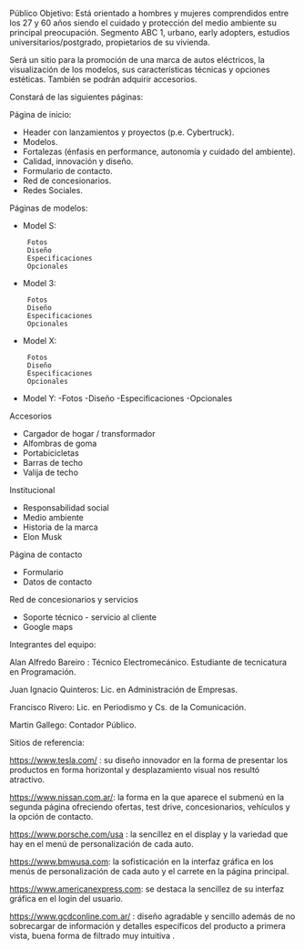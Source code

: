 Público Objetivo: Está orientado a hombres y mujeres comprendidos entre los 27 y 60 años siendo el cuidado y protección del medio ambiente su principal preocupación. Segmento ABC 1, urbano, early adopters, estudios universitarios/postgrado, propietarios de su vivienda.
 
Será un sitio para la promoción de una marca de autos eléctricos, la visualización de los modelos, sus características técnicas y opciones estéticas. También se podrán adquirir accesorios.

Constará de las siguientes páginas:

Página de inicio:
 - Header con lanzamientos y proyectos (p.e. Cybertruck).
 - Modelos.
 - Fortalezas (énfasis en performance, autonomía y cuidado del ambiente).
 - Calidad, innovación y diseño.
 - Formulario de contacto.
 - Red de concesionarios.
 - Redes Sociales.

Páginas de modelos:
 - Model S:

        Fotos
        Diseño
        Especificaciones
        Opcionales
 
 - Model 3:

        Fotos
        Diseño
        Especificaciones
        Opcionales
 
 - Model X:
 
        Fotos
        Diseño
        Especificaciones
        Opcionales
 
 - Model Y:
        -Fotos
        -Diseño
        -Especificaciones
        -Opcionales

Accesorios
 - Cargador de hogar / transformador
 - Alfombras de goma
 - Portabicicletas
 - Barras de techo
 - Valija de techo

Institucional
 - Responsabilidad social
 - Medio ambiente
 - Historia de la marca
 - Elon Musk

Página de contacto
 - Formulario
 - Datos de contacto

Red de concesionarios y servicios
 - Soporte técnico - servicio al cliente
 - Google maps


Integrantes del equipo:
 
Alan Alfredo Bareiro : Técnico Electromecánico. Estudiante de tecnicatura en Programación.

Juan Ignacio Quinteros: Lic. en Administración de Empresas.

Francisco Rivero: Lic. en Periodismo y Cs. de la Comunicación.

Martin Gallego: Contador Público.
 
Sitios de referencia:
 
https://www.tesla.com/ : su diseño innovador en la forma de presentar los productos en forma horizontal y desplazamiento visual nos resultó atractivo.

https://www.nissan.com.ar/: la forma en la que aparece el submenú en la segunda página ofreciendo ofertas, test drive, concesionarios, vehículos y la opción de contacto.

https://www.porsche.com/usa : la sencillez en el display y la variedad que hay en el menú de personalización de cada auto.

https://www.bmwusa.com: la sofisticación en la interfaz gráfica en los menús de personalización de cada auto y el carrete en la página principal.

https://www.americanexpress.com: se destaca la sencillez de su interfaz gráfica en el login del usuario.

https://www.gcdconline.com.ar/ : diseño agradable y sencillo además de no sobrecargar de información y detalles específicos del producto a primera vista, buena forma de filtrado muy intuitiva .